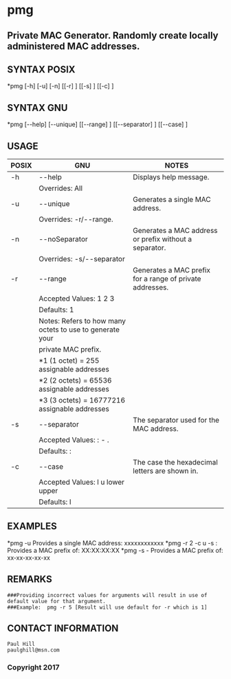 # pmg
## Private MAC Generator.  Randomly create locally administered MAC addresses.

## SYNTAX POSIX
*pmg [-h] [-u] [-n] [[-r] <integer>] [[-s] <string>] [[-c] <string>]

## SYNTAX GNU
*pmg [--help] [--unique] [[--range] <integer>] [[--separator] <string>] [[--case] <string>]
	
## USAGE
POSIX | GNU | NOTES
----- | --- | ----
-h | --help | Displays help message.
 | | Overrides:  All	
-u | --unique | Generates a single MAC address.  
 | | Overrides: -r/--range.
-n | --noSeparator | Generates a MAC address or prefix without a separator.
 | | Overrides: -s/--separator					
-r | --range | Generates a MAC prefix for a range of private addresses.
 | | Accepted Values:  1 2 3
 | | Defaults: 1
 | | Notes:  Refers to how many octets to use to generate your
 | | private MAC prefix.
 | | *1 (1 octet)  =      255 assignable addresses
 | | *2 (2 octets) =    65536 assignable addresses
 | | *3 (3 octets) = 16777216 assignable addresses							
-s | --separator | The separator used for the MAC address.
 | | Accepted Values:  : - .
 | | Defaults:  :		
-c | --case | The case the hexadecimal letters are shown in.
 | | Accepted Values:  l u lower upper
 | | Defaults:  l

## EXAMPLES
*pmg -u                  Provides a single MAC address: xxxxxxxxxxxx
*pmg -r 2 -c u -s :      Provides a MAC prefix of:  XX:XX:XX:XX
*pmg -s -                Provides a MAC prefix of:  xx-xx-xx-xx-xx
											
## REMARKS
    ###Providing incorrect values for arguments will result in use of default value for that argument.
    ###Example:  pmg -r 5 [Result will use default for -r which is 1]	
	
## CONTACT INFORMATION
    Paul Hill
    paulghill@msn.com
	
### Copyright 2017
